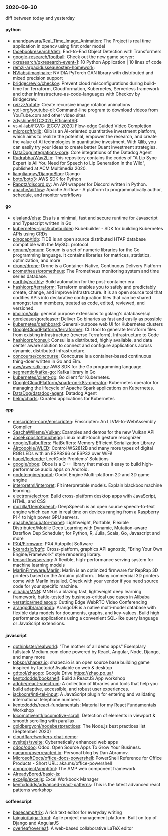 ### 2020-09-30
diff between today and yesterday

#### python
* [anandpawara/Real_Time_Image_Animation](https://github.com/anandpawara/Real_Time_Image_Animation): The Project is real time application in opencv using first order model
* [facebookresearch/detr](https://github.com/facebookresearch/detr): End-to-End Object Detection with Transformers
* [google-research/football](https://github.com/google-research/football): Check out the new game server:
* [qxresearch/qxresearch-event-1](https://github.com/qxresearch/qxresearch-event-1): 10 Python Application  | 10 lines of code 
* [remzi-arpacidusseau/ostep-homework](https://github.com/remzi-arpacidusseau/ostep-homework): 
* [NVlabs/imaginaire](https://github.com/NVlabs/imaginaire): NVIDIA PyTorch GAN library with distributed and mixed precision support
* [bridgecrewio/checkov](https://github.com/bridgecrewio/checkov): Prevent cloud misconfigurations during build-time for Terraform, Cloudformation, Kubernetes, Serverless framework and other infrastructure-as-code-languages with Checkov by Bridgecrew.
* [rvizzz/rotate](https://github.com/rvizzz/rotate): Create recursive image rotation animations
* [ytdl-org/youtube-dl](https://github.com/ytdl-org/youtube-dl): Command-line program to download videos from YouTube.com and other video sites
* [zdyshine/RTC2020_EfficientSR](https://github.com/zdyshine/RTC2020_EfficientSR): 
* [vt-vl-lab/FGVC](https://github.com/vt-vl-lab/FGVC): [ECCV 2020] Flow-edge Guided Video Completion
* [microsoft/qlib](https://github.com/microsoft/qlib): Qlib is an AI-oriented quantitative investment platform, which aims to realize the potential, empower the research, and create the value of AI technologies in quantitative investment. With Qlib, you can easily try your ideas to create better Quant investment strategies.
* [DataDog/integrations-core](https://github.com/DataDog/integrations-core): Core integrations of the Datadog Agent
* [Rudrabha/Wav2Lip](https://github.com/Rudrabha/Wav2Lip): This repository contains the codes of "A Lip Sync Expert Is All You Need for Speech to Lip Generation In the Wild", published at ACM Multimedia 2020.
* [liangliangyy/DjangoBlog](https://github.com/liangliangyy/DjangoBlog): Django
* [boto/boto3](https://github.com/boto/boto3): AWS SDK for Python
* [Rapptz/discord.py](https://github.com/Rapptz/discord.py): An API wrapper for Discord written in Python.
* [apache/airflow](https://github.com/apache/airflow): Apache Airflow - A platform to programmatically author, schedule, and monitor workflows

#### go
* [elsaland/elsa](https://github.com/elsaland/elsa):  Elsa is a minimal, fast and secure runtime for Javascript and Typescript written in Go
* [kubernetes-sigs/kubebuilder](https://github.com/kubernetes-sigs/kubebuilder): Kubebuilder - SDK for building Kubernetes APIs using CRDs
* [pingcap/tidb](https://github.com/pingcap/tidb): TiDB is an open source distributed HTAP database compatible with the MySQL protocol
* [gonum/gonum](https://github.com/gonum/gonum): Gonum is a set of numeric libraries for the Go programming language. It contains libraries for matrices, statistics, optimization, and more
* [drone/drone](https://github.com/drone/drone): Drone is a Container-Native, Continuous Delivery Platform
* [prometheus/prometheus](https://github.com/prometheus/prometheus): The Prometheus monitoring system and time series database.
* [earthly/earthly](https://github.com/earthly/earthly): Build automation for the post-container era
* [hashicorp/terraform](https://github.com/hashicorp/terraform): Terraform enables you to safely and predictably create, change, and improve infrastructure. It is an open source tool that codifies APIs into declarative configuration files that can be shared amongst team members, treated as code, edited, reviewed, and versioned.
* [jmoiron/sqlx](https://github.com/jmoiron/sqlx): general purpose extensions to golang's database/sql
* [goreleaser/goreleaser](https://github.com/goreleaser/goreleaser): Deliver Go binaries as fast and easily as possible
* [kubernetes/dashboard](https://github.com/kubernetes/dashboard): General-purpose web UI for Kubernetes clusters
* [GoogleCloudPlatform/terraformer](https://github.com/GoogleCloudPlatform/terraformer): CLI tool to generate terraform files from existing infrastructure (reverse Terraform). Infrastructure to Code
* [hashicorp/consul](https://github.com/hashicorp/consul): Consul is a distributed, highly available, and data center aware solution to connect and configure applications across dynamic, distributed infrastructure.
* [concourse/concourse](https://github.com/concourse/concourse): Concourse is a container-based continuous thing-doer written in Go and Elm.
* [aws/aws-sdk-go](https://github.com/aws/aws-sdk-go): AWS SDK for the Go programming language.
* [segmentio/kafka-go](https://github.com/segmentio/kafka-go): Kafka library in Go
* [kubernetes/client-go](https://github.com/kubernetes/client-go): Go client for Kubernetes.
* [GoogleCloudPlatform/spark-on-k8s-operator](https://github.com/GoogleCloudPlatform/spark-on-k8s-operator): Kubernetes operator for managing the lifecycle of Apache Spark applications on Kubernetes.
* [DataDog/datadog-agent](https://github.com/DataDog/datadog-agent): Datadog Agent
* [helm/charts](https://github.com/helm/charts): Curated applications for Kubernetes

#### cpp
* [emscripten-core/emscripten](https://github.com/emscripten-core/emscripten): Emscripten: An LLVM-to-WebAssembly Compiler
* [SaschaWillems/Vulkan](https://github.com/SaschaWillems/Vulkan): Examples and demos for the new Vulkan API
* [JoseExposito/touchegg](https://github.com/JoseExposito/touchegg): Linux multi-touch gesture recognizer
* [google/flatbuffers](https://github.com/google/flatbuffers): FlatBuffers: Memory Efficient Serialization Library
* [Aircoookie/WLED](https://github.com/Aircoookie/WLED): Control WS2812B and many more types of digital RGB LEDs with an ESP8266 or ESP32 over WiFi!
* [haoel/leetcode](https://github.com/haoel/leetcode): LeetCode Problems' Solutions
* [google/oboe](https://github.com/google/oboe): Oboe is a C++ library that makes it easy to build high-performance audio apps on Android.
* [godotengine/godot](https://github.com/godotengine/godot): Godot Engine  Multi-platform 2D and 3D game engine
* [interpretml/interpret](https://github.com/interpretml/interpret): Fit interpretable models. Explain blackbox machine learning.
* [electron/electron](https://github.com/electron/electron): Build cross-platform desktop apps with JavaScript, HTML, and CSS
* [mozilla/DeepSpeech](https://github.com/mozilla/DeepSpeech): DeepSpeech is an open source speech-to-text engine which can run in real time on devices ranging from a Raspberry Pi 4 to high power GPU servers.
* [apache/incubator-mxnet](https://github.com/apache/incubator-mxnet): Lightweight, Portable, Flexible Distributed/Mobile Deep Learning with Dynamic, Mutation-aware Dataflow Dep Scheduler; for Python, R, Julia, Scala, Go, Javascript and more
* [PX4/Firmware](https://github.com/PX4/Firmware): PX4 Autopilot Software
* [bkaradzic/bgfx](https://github.com/bkaradzic/bgfx): Cross-platform, graphics API agnostic, "Bring Your Own Engine/Framework" style rendering library.
* [tensorflow/serving](https://github.com/tensorflow/serving): A flexible, high-performance serving system for machine learning models
* [MarlinFirmware/Marlin](https://github.com/MarlinFirmware/Marlin): Marlin is an optimized firmware for RepRap 3D printers based on the Arduino platform. | Many commercial 3D printers come with Marlin installed. Check with your vendor if you need source code for your specific machine.
* [alibaba/MNN](https://github.com/alibaba/MNN): MNN is a blazing fast, lightweight deep learning framework, battle-tested by business-critical use cases in Alibaba
* [versatica/mediasoup](https://github.com/versatica/mediasoup): Cutting Edge WebRTC Video Conferencing
* [arangodb/arangodb](https://github.com/arangodb/arangodb):  ArangoDB is a native multi-model database with flexible data models for documents, graphs, and key-values. Build high performance applications using a convenient SQL-like query language or JavaScript extensions.

#### javascript
* [gothinkster/realworld](https://github.com/gothinkster/realworld): "The mother of all demo apps"  Exemplary fullstack Medium.com clone powered by React, Angular, Node, Django, and many more 
* [tobspr/shapez.io](https://github.com/tobspr/shapez.io): shapez.io is an open source base building game inspired by factorio! Available on web & desktop
* [gdtool/zhaopp](https://github.com/gdtool/zhaopp): Google Drive https://zhao.pp.ua/
* [kentcdodds/bookshelf](https://github.com/kentcdodds/bookshelf): Build a ReactJS App workshop
* [adobe/react-spectrum](https://github.com/adobe/react-spectrum): A collection of libraries and tools that help you build adaptive, accessible, and robust user experiences.
* [jackocnr/intl-tel-input](https://github.com/jackocnr/intl-tel-input): A JavaScript plugin for entering and validating international telephone numbers
* [kentcdodds/react-fundamentals](https://github.com/kentcdodds/react-fundamentals): Material for my React Fundamentals Workshop
* [locomotivemtl/locomotive-scroll](https://github.com/locomotivemtl/locomotive-scroll):  Detection of elements in viewport & smooth scrolling with parallax.
* [goldbergyoni/nodebestpractices](https://github.com/goldbergyoni/nodebestpractices):  The Node.js best practices list (September 2020)
* [cloudflare/workers-chat-demo](https://github.com/cloudflare/workers-chat-demo): 
* [sveltejs/svelte](https://github.com/sveltejs/svelte): Cybernetically enhanced web apps
* [odoo/odoo](https://github.com/odoo/odoo): Odoo. Open Source Apps To Grow Your Business.
* [gaearon/overreacted.io](https://github.com/gaearon/overreacted.io): Personal blog by Dan Abramov.
* [MicrosoftDocs/office-docs-powershell](https://github.com/MicrosoftDocs/office-docs-powershell): PowerShell Reference for Office Products - Short URL: aka.ms/office-powershell
* [ampproject/amphtml](https://github.com/ampproject/amphtml): The AMP web component framework.
* [AlreadyBored/basic-js](https://github.com/AlreadyBored/basic-js): 
* [exceljs/exceljs](https://github.com/exceljs/exceljs): Excel Workbook Manager
* [kentcdodds/advanced-react-patterns](https://github.com/kentcdodds/advanced-react-patterns): This is the latest advanced react patterns workshop

#### coffeescript
* [basecamp/trix](https://github.com/basecamp/trix): A rich text editor for everyday writing
* [taigaio/taiga-front](https://github.com/taigaio/taiga-front): Agile project management platform. Built on top of Django and AngularJS
* [overleaf/overleaf](https://github.com/overleaf/overleaf): A web-based collaborative LaTeX editor
